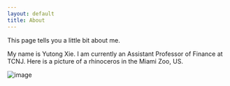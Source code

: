 ```yaml
---
layout: default
title: About
---
```


This page tells you a little bit about me. 

My name is Yutong Xie. I am currently an Assistant Professor of Finance at TCNJ. Here is a picture of a rhinoceros in the Miami Zoo, US. 

![image](/assets/images/rhino.jpeg)

<!-- I learn to create all the pages from https://jekyllrb.com/docs/step-by-step/05-includes/ -->